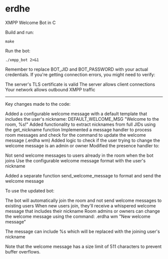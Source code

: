 # erdhe

XMPP Welcome Bot in C

Build and run:

``
make
``

Run the bot:

``
./xmpp_bot 2>&1
``

Remember to replace BOT_JID and BOT_PASSWORD with your actual credentials. If you're getting connection errors, you might need to verify:

The server's TLS certificate is valid
The server allows client connections
Your network allows outbound XMPP traffic

-------------

Key changes made to the code:

Added a configurable welcome message with a default template that includes the user's nickname: DEFAULT_WELCOME_MSG "Welcome to the room, %s!"
Added functionality to extract nicknames from full JIDs using the get_nickname function
Implemented a message handler to process room messages and check for the command to update the welcome message (.erdha wm)
Added logic to check if the user trying to change the welcome message is an admin or owner
Modified the presence handler to:

Not send welcome messages to users already in the room when the bot joins
Use the configurable welcome message format with the user's nickname


Added a separate function send_welcome_message to format and send the welcome message

To use the updated bot:

The bot will automatically join the room and not send welcome messages to existing users
When new users join, they'll receive a whispered welcome message that includes their nickname
Room admins or owners can change the welcome message using the command: .erdha wm "New welcome message"

The message can include %s which will be replaced with the joining user's nickname



Note that the welcome message has a size limit of 511 characters to prevent buffer overflows.
